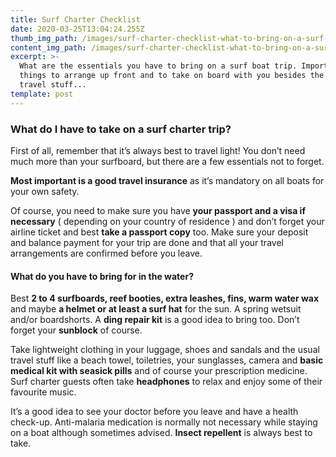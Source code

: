 ```yaml
---
title: Surf Charter Checklist
date: 2020-03-25T13:04:24.255Z
thumb_img_path: /images/surf-charter-checklist-what-to-bring-on-a-surf-boat-trip.jpg
content_img_path: /images/surf-charter-checklist-what-to-bring-on-a-surf-boat-trip.jpg
excerpt: >-
  What are the essentials you have to bring on a surf boat trip. Important
  things to arrange up front and to take on board with you besides the usual
  travel stuff...
template: post
---
```

### What do I have to take on a surf charter trip?

First of all, remember that it’s always best to travel light! You don’t need much more than your surfboard, but there are a few essentials not to forget. 

**Most important is a good travel insurance** as it’s mandatory on all boats for your own safety.

Of course, you need to make sure you have **your passport and a visa if necessary** ( depending on your country of residence ) and don’t forget your airline ticket and best **take a passport copy** too. Make sure your deposit and balance payment for your trip are done and that all your travel arrangements are confirmed before you leave.

#### What do you have to bring for in the water? 

Best **2 to 4 surfboards, reef booties, extra leashes, fins, warm water wax** and maybe **a helmet or at least a surf hat** for the sun. A spring wetsuit and/or boardshorts. A **ding repair kit** is a good idea to bring too. Don’t forget your **sunblock** of course.

Take lightweight clothing in your luggage, shoes and sandals and the usual travel stuff like a beach towel, toiletries, your sunglasses, camera and **basic medical kit with seasick pills** and of course your prescription medicine. Surf charter guests often take **headphones** to relax and enjoy some of their favourite music.

It’s a good idea to see your doctor before you leave and have a health check-up. Anti-malaria medication is normally not necessary while staying on a boat although sometimes advised. **Insect repellent** is always best to take.